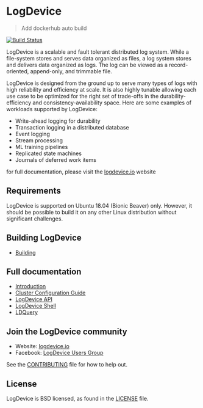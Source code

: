 # LogDevice

> Add dockerhub auto build

[![Build Status](https://circleci.com/gh/facebookincubator/LogDevice.svg?style=shield&circle-token=1a68ba9a5f81ea693f341726bc4039980490f16e)](https://circleci.com/gh/facebookincubator/LogDevice)

LogDevice is a scalable and fault tolerant distributed log system. While a
file-system stores and serves data organized as files, a log system stores and
delivers data organized as logs. The log can be viewed as a record-oriented,
append-only, and trimmable file.

LogDevice is designed from the ground up to serve many types of logs with high
reliability and efficiency at scale. It is also highly tunable allowing each use
case to be optimized for the right set of trade-offs in the durability-efficiency
and consistency-availability space. Here are some examples of workloads supported
 by LogDevice:

* Write-ahead logging for durability
* Transaction logging in a distributed database
* Event logging
* Stream processing
* ML training pipelines
* Replicated state machines
* Journals of deferred work items

for full documentation, please visit the [logdevice.io](http://logdevice.io/) website

## Requirements
LogDevice is supported on Ubuntu 18.04 (Bionic Beaver) only. However, it should
be possible to build it on any other Linux distribution without significant
challenges.

## Building LogDevice
* [Building](https://facebookincubator.github.io/LogDevice/docs/Installation.html)

## Full documentation
* [Introduction](https://facebookincubator.github.io/LogDevice/docs/Overview.html)
* [Cluster Configuration Guide](https://facebookincubator.github.io/LogDevice/docs/Config.html)
* [LogDevice API](https://facebookincubator.github.io/LogDevice/docs/API_Intro.html)
* [LogDevice Shell](https://facebookincubator.github.io/LogDevice/docs/LDShell.html)
* [LDQuery](https://facebookincubator.github.io/LogDevice/docs/LDQuery.html)

## Join the LogDevice community
* Website: [logdevice.io](https://logdevice.io/)
* Facebook: [LogDevice Users Group](https://www.facebook.com/groups/logdevice.oss/)

See the [CONTRIBUTING](CONTRIBUTING.md) file for how to help out.

## License
LogDevice is BSD licensed, as found in the [LICENSE](LICENSE) file.
